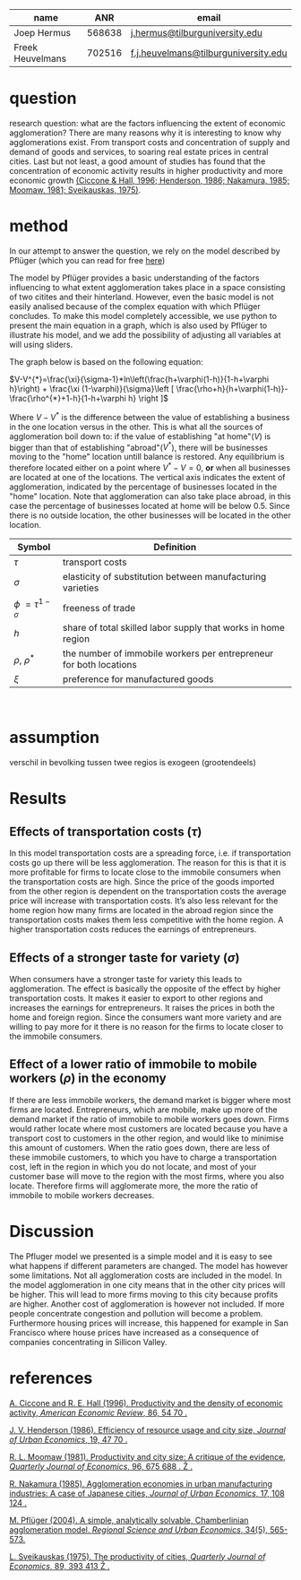 |name|ANR|email|
|----|---|-----|
|Joep Hermus|568638|j.hermus@tilburguniversity.edu|
|Freek Heuvelmans|702516|f.j.heuvelmans@tilburguniversity.edu|

# question
research question: what are the factors influencing the extent of economic agglomeration?
There are many reasons why it is interesting to know why agglomerations exist. From transport costs and concentration of supply and demand of goods and services, to soaring real estate prices in central cities. Last but not least, a good amount of studies has found that the concentration of economic activity results in higher productivity and more economic growth [(Ciccone & Hall, 1996; Henderson, 1986; Nakamura, 1985; Moomaw, 1981; Sveikauskas, 1975)](#abcd).

# method
In our attempt to answer the question, we rely on the model described by Pflüger (which you can read for free [here](http://www.diw.de/documents/publikationen/73/diw_01.c.40255.de/dp339.pdf))

The model by Pflüger provides a basic understanding of the factors influencing to what extent agglomeration takes place in a space consisting of two citites and their hinterland. However, even the basic model is not easily analised because of the complex equation with which Pflüger concludes. To make this model completely accessible, we use python to present the main equation in a graph, which is also used by Pflüger to illustrate his model, and we add the possibility of adjusting all variables at will using sliders. 

The graph below is based on the following equation:

$V-V^{*}=\frac{\xi}{\sigma-1}*ln\left(\frac{h+\varphi(1-h)}{1-h+\varphi h}\right) + \frac{\xi (1-\varphi)}{\sigma}\left [ \frac{\rho+h}{h+\varphi(1-h)}-\frac{\rho^{*}+1-h}{1-h+\varphi h} \right ]$

Where $V-V^{*}$ is the difference between the value of establishing a business in the one location versus in the other. This is what all the sources of agglomeration boil down to: if the value of establishing "at home"($V$) is bigger than that of establishing "abroad"($V^{*}$), there will be businesses moving to the "home" location untill balance is restored. Any equilibrium is therefore located either on a point where $V^{*}-V=0$, **or** when all businesses are located at one of the locations. The vertical axis indicates the extent of agglomeration, indicated by the percentage of businesses located in the "home" location. Note that agglomeration can also take place abroad, in this case the percentage of businesses located at home will be below 0.5. Since there is no outside location, the other businesses will be located in the other location. 



|Symbol|Definition|
|----|---|
|$\tau$|transport costs|
|$\sigma$|elasticity of substitution between manufacturing varieties|
|$\phi$ $=\tau^{1-\sigma}$|freeness of trade|
|$h$|share of total skilled labor supply that works in home region|
|$\rho$, $\rho^{*}$ |the number of immobile workers per entrepreneur for both locations|
|$\xi$|preference for manufactured goods|

​


# assumption
verschil in bevolking tussen twee regios is exogeen (grootendeels)

# Results

## Effects of transportation costs ($\tau$)
In this model transportation costs are a spreading force, i.e. if transportation costs go up there
will be less agglomeration. The reason for this is that it is more profitable for firms to locate
close to the immobile consumers when the transportation costs are high. Since the price of the
goods imported from the other region is dependent on the transportation costs the average
price will increase with transportation costs. It’s also less relevant for the home region how
many firms are located in the abroad region since the transportation costs makes them less
competitive with the home region. A higher transportation costs reduces the earnings of
entrepreneurs. 

## Effects of a stronger taste for variety ($\sigma$)
When consumers have a stronger taste for variety this leads to agglomeration. The
effect is basically the opposite of the effect by higher transportation costs. It makes
it easier to export to other regions and increases the earnings for entrepreneurs. It
raises the prices in both the home and foreign region. Since the consumers want
more variety and are willing to pay more for it there is no reason for the firms to
locate closer to the immobile consumers. 

## Effect of a lower ratio of immobile to mobile workers ($\rho$) in the economy
If there are less immobile workers, the demand market is bigger where most firms are
located. Entrepreneurs, which are mobile, make up more of the demand market if the ratio
of immobile to mobile workers goes down. Firms would rather locate where most customers
are located because you have a transport cost to customers in the other region, and would
like to minimise this amount of customers. When the ratio goes down, there are less of these
immobile customers, to which you have to charge a transportation cost, left in the region in
which you do not locate, and most of your customer base will move to the region with the
most firms, where you also locate. Therefore firms will agglomerate more, the more the ratio
of immobile to mobile workers decreases.

# Discussion

The Pfluger model we presented is a simple model and it is easy to see what happens if different parameters are changed. The model has however some limitations. Not all agglomeration costs are included in the model. In the model agglomeration in one city means that in the other city prices will be higher. This will lead to more firms moving to this city because profits are higher. Another cost of agglomeration is however not included. If more people concentrate congestion and pollution will become a problem. Furthermore housing prices will increase, this happened for example in San Francisco where house prices have increased as a consequence of companies concentrating in Sillicon Valley.

# references
<a name="abcd"></a>

[A. Ciccone and R. E. Hall (1996). Productivity and the density of economic activity, *American
Economic Review*, 86, 54 70 .](https://web.stanford.edu/~rehall/Productivity-AER-March-1996.pdf)

[J. V. Henderson (1986). Efficiency of resource usage and city size, *Journal of Urban Economics*, 19,
47 70 .](http://www.gonzalo.depeco.econo.unlp.edu.ar/EU1UTDT/henderson86.pdf)

[R. L. Moomaw (1981). Productivity and city size: A critique of the evidence, *Quarterly Journal of
Economics*, 96, 675 688 . Ž .](http://qje.oxfordjournals.org/content/96/4/675.short)

[R. Nakamura (1985). Agglomeration economies in urban manufacturing industries: A case of Japanese
cities, *Journal of Urban Economics*, 17, 108 124 .](http://www.sciencedirect.com/science/article/pii/0094119085900403)

[M. Pflüger (2004). A simple, analytically solvable, Chamberlinian agglomeration model. *Regional Science and Urban Economics*, 34(5), 565-573.](http://www.diw.de/documents/publikationen/73/diw_01.c.40255.de/dp339.pdf)

[L. Sveikauskas (1975). The productivity of cities, *Quarterly Journal of Economics*, 89, 393 413
Ž . ](http://www.jstor.org/stable/pdf/1885259.pdf)
